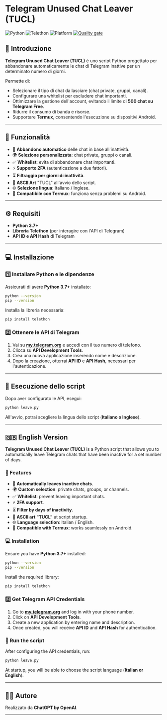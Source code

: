 # Telegram Unused Chat Leaver (TUCL)

![Python](https://img.shields.io/badge/Python-3.7%2B-blue)
![Telethon](https://img.shields.io/badge/Library-Telethon-orange)
![Platform](https://img.shields.io/badge/Platform-Windows%20%7C%20Linux%20%7C%20Mac%20%7C%20Termux-green)
[![Quality gate](https://sonarcloud.io/api/project_badges/quality_gate?project=LightYagami28_TUCL--Telegram-Unused-Chat-Leaver)](https://sonarcloud.io/summary/new_code?id=LightYagami28_TUCL--Telegram-Unused-Chat-Leaver)
## 📌 Introduzione
**Telegram Unused Chat Leaver (TUCL)** è uno script Python progettato per abbandonare automaticamente le chat di Telegram inattive per un determinato numero di giorni.

Permette di:
- Selezionare il tipo di chat da lasciare (chat private, gruppi, canali).
- Configurare una whitelist per escludere chat importanti.
- Ottimizzare la gestione dell'account, evitando il limite di **500 chat su Telegram Free**.
- Ridurre il consumo di banda e risorse.
- Supportare **Termux**, consentendo l'esecuzione su dispositivi Android.

---

## 🌟 Funzionalità

- 🔗 **Abbandono automatico** delle chat in base all'inattività.
- 🌍 **Selezione personalizzata**: chat private, gruppi o canali.
- ✅ **Whitelist**: evita di abbandonare chat importanti.
- ⚡ **Supporto 2FA** (autenticazione a due fattori).
- ⏳ **Filtraggio per giorni di inattività**.
- 🎨 **ASCII Art** "TUCL" all'avvio dello script.
- 🌐 **Selezione lingua**: Italiano / Inglese.
- 📱 **Compatibile con Termux**: funziona senza problemi su Android.

---

## ⚙ Requisiti

- **Python 3.7+**
- **Libreria Telethon** (per interagire con l'API di Telegram)
- **API ID e API Hash** di Telegram

---

## 💻 Installazione

### 1️⃣ Installare Python e le dipendenze

Assicurati di avere **Python 3.7+** installato:
```bash
python --version
pip --version
```
Installa la libreria necessaria:
```bash
pip install telethon
```

### 2️⃣ Ottenere le API di Telegram

1. Vai su **[my.telegram.org](https://my.telegram.org)** e accedi con il tuo numero di telefono.
2. Clicca su **API Development Tools**.
3. Crea una nuova applicazione inserendo nome e descrizione.
4. Dopo la creazione, otterrai **API ID** e **API Hash**, necessari per l'autenticazione.

---

## 🔄 Esecuzione dello script

Dopo aver configurato le API, esegui:
```bash
python leave.py
```
All'avvio, potrai scegliere la lingua dello script (**Italiano o Inglese**).

---

## 🇬🇧 English Version

**Telegram Unused Chat Leaver (TUCL)** is a Python script that allows you to automatically leave Telegram chats that have been inactive for a set number of days.

### 🌟 Features

- 🔗 **Automatically leaves inactive chats**.
- 🌍 **Custom selection**: private chats, groups, or channels.
- ✅ **Whitelist**: prevent leaving important chats.
- ⚡ **2FA support**.
- ⏳ **Filter by days of inactivity**.
- 🎨 **ASCII art "TUCL"** at script startup.
- 🌐 **Language selection**: Italian / English.
- 📱 **Compatible with Termux**: works seamlessly on Android.

### 💻 Installation

Ensure you have **Python 3.7+** installed:
```bash
python --version
pip --version
```
Install the required library:
```bash
pip install telethon
```

### 2️⃣ Get Telegram API Credentials

1. Go to **[my.telegram.org](https://my.telegram.org)** and log in with your phone number.
2. Click on **API Development Tools**.
3. Create a new application by entering name and description.
4. Once created, you will receive **API ID** and **API Hash** for authentication.

### 🔄 Run the script

After configuring the API credentials, run:
```bash
python leave.py
```
At startup, you will be able to choose the script language (**Italian or English**).

---

## 👨‍💻 Autore

Realizzato da **ChatGPT by OpenAI**.

---

